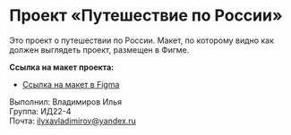 # Проект «Путешествие по России»

Это проект о путешествии по России. Макет, по которому видно как должен выглядеть проект, размещен в Фигме.    

**Ссылка на макет проекта:**
* [Ссылка на макет в Figma](https://www.figma.com/design/xEEUTMU4wDZyW3U4wEfgMW/Sprint-3_-Russia-_-desktop-%2B-mobile-(Copy)?node-id=62863-634&t=g7QWgVmHc8J15AoS-0)


Выполнил: Владимиров Илья    
Группа: ИД22-4    
Почта: ilyxavladimirov@yandex.ru    
